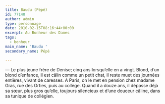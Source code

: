 ```yaml
---
title: Baudu (Pépé)
id: 77140
author: admin
type: personnage
date: 2010-02-15T08:16:44+00:00
excerpt: Au Bonheur des Dames
tags:
  - bonheur
main_name: 'Baudu '
secondary_name: Pépé

---
```

— Le plus jeune frère de Denise; cinq ans lorsqu&rsquo;elle en a vingt. Blond, d&rsquo;un blond d&rsquo;enfance, il est câlin comme un petit chat, il reste muet des journées entières, vivant de caresses. A Paris, on le met en pension chez madame Gras, rue des Orties, puis au collège. Quand il a douze ans, il dépasse déjà sa sœur, plus gros qu&rsquo;elle, toujours silencieux et d&rsquo;une douceur câline, dans sa tunique de collégien. 